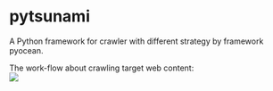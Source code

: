 # pytsunami

A Python framework for crawler with different strategy by framework pyocean.

The work-flow about crawling target web content: <br>
![](https://github.com/Chisanan232/Chisanan232/pytsunami/tree/master/doc/imgs/PyTsunami-Work_Flow.png)

